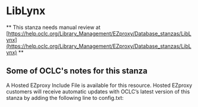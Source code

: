 # LibLynx
** This stanza needs manual review at [https://help.oclc.org/Library_Management/EZproxy/Database_stanzas/LibLynx](https://help.oclc.org/Library_Management/EZproxy/Database_stanzas/LibLynx) **

## Some of OCLC's notes for this stanza

A Hosted EZproxy Include File is available for this resource. Hosted EZproxy customers will receive automatic updates with OCLC&rsquo;s latest version of this stanza by adding the following line to config.txt:

&nbsp;

&nbsp;
